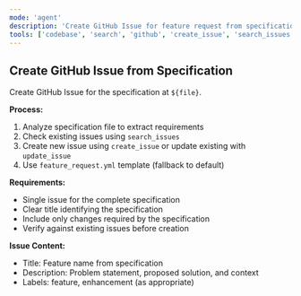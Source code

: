 ```yaml
---
mode: 'agent'
description: 'Create GitHub Issue for feature request from specification file using feature_request.yml template.'
tools: ['codebase', 'search', 'github', 'create_issue', 'search_issues', 'update_issue']
---
```


## Create GitHub Issue from Specification

Create GitHub Issue for the specification at `${file}`.

**Process:**
1. Analyze specification file to extract requirements
2. Check existing issues using `search_issues` 
3. Create new issue using `create_issue` or update existing with `update_issue`
4. Use `feature_request.yml` template (fallback to default)

**Requirements:**
- Single issue for the complete specification
- Clear title identifying the specification
- Include only changes required by the specification
- Verify against existing issues before creation

**Issue Content:**
- Title: Feature name from specification
- Description: Problem statement, proposed solution, and context
- Labels: feature, enhancement (as appropriate)
